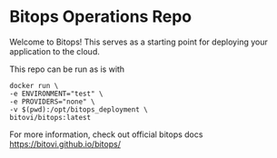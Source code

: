 # Bitops Operations Repo

Welcome to Bitops! This serves as a starting point for deploying your application to the cloud.

This repo can be run as is with
```
docker run \
-e ENVIRONMENT="test" \
-e PROVIDERS="none" \
-v $(pwd):/opt/bitops_deployment \
bitovi/bitops:latest
```

For more information, check out official bitops docs https://bitovi.github.io/bitops/
